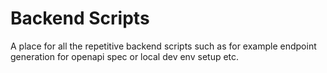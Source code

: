 # Backend Scripts

A place for all the repetitive backend scripts such as for example endpoint generation for openapi spec or local dev env setup etc.